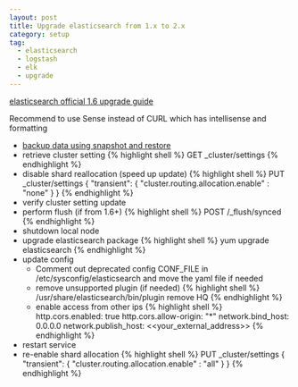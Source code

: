 ```yaml
---
layout: post
title: Upgrade elasticsearch from 1.x to 2.x
category: setup
tag:
  - elasticsearch
  - logstash
  - elk
  - upgrade
---
```


[elasticsearch official 1.6 upgrade guide](https://www.elastic.co/guide/en/elasticsearch/reference/1.6/setup-repositories.html)

Recommend to use Sense instead of CURL which has intellisense and formatting

* [backup data using snapshot and restore](https://www.elastic.co/guide/en/elasticsearch/reference/current/modules-snapshots.html)
* retrieve cluster setting
{% highlight shell %}
GET _cluster/settings
{% endhighlight %}
* disable shard reallocation (speed up update)
{% highlight shell %}
PUT _cluster/settings
{
    "transient": {
        "cluster.routing.allocation.enable" : "none"
    }
}
{% endhighlight %}
* verify cluster setting update
* perform flush (if from 1.6+)
{% highlight shell %}
POST /_flush/synced
{% endhighlight %}
* shutdown local node
* upgrade elasticsearch package
{% highlight shell %}
yum upgrade elasticsearch
{% endhighlight %}
* update config
  - Comment out deprecated config CONF_FILE in /etc/sysconfig/elasticsearch and move the yaml file if needed
  - remove unsupported plugin (if needed)
{% highlight shell %}
/usr/share/elasticsearch/bin/plugin remove HQ
{% endhighlight %}
  - enable access from other ips
{% highlight shell %}
http.cors.enabled: true
http.cors.allow-origin: "*"
network.bind_host: 0.0.0.0
network.publish_host: <<your_external_address>>
{% endhighlight %}
* restart service
* re-enable shard allocation
{% highlight shell %}
PUT _cluster/settings
{
    "transient": {
        "cluster.routing.allocation.enable" : "all"
    }
}
{% endhighlight %}
